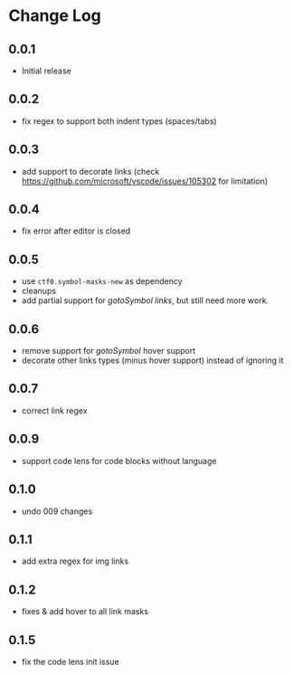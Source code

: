 # Change Log

## 0.0.1

- Initial release

## 0.0.2

- fix regex to support both indent types (spaces/tabs)

## 0.0.3

- add support to decorate links (check https://github.com/microsoft/vscode/issues/105302 for limitation)

## 0.0.4

- fix error after editor is closed

## 0.0.5

- use `ctf0.symbol-masks-new` as dependency
- cleanups
- add partial support for *gotoSymbol links*, but still need more work.

## 0.0.6

- remove support for *gotoSymbol* hover support
- decorate other links types (minus hover support) instead of ignoring it

## 0.0.7

- correct link regex

## 0.0.9

- support code lens for code blocks without language

## 0.1.0

- undo 009 changes

## 0.1.1

- add extra regex for img links

## 0.1.2

- fixes & add hover to all link masks

## 0.1.5

- fix the code lens init issue
